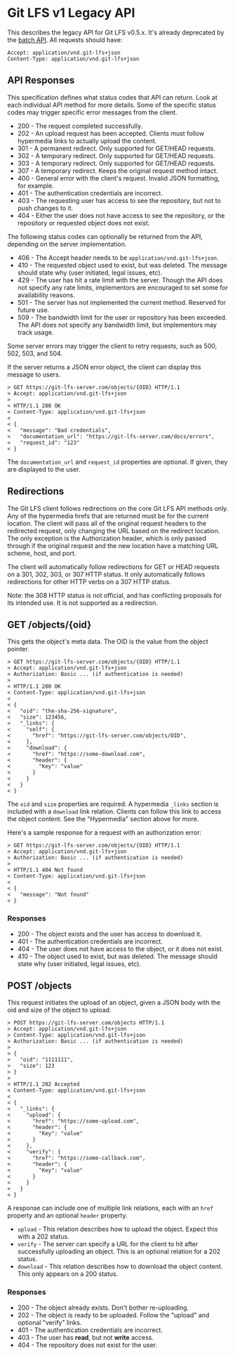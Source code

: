 # Git LFS v1 Legacy API

This describes the legacy API for Git LFS v0.5.x. It's already deprecated by
the [batch API][batch].  All requests should have:

    Accept: application/vnd.git-lfs+json
    Content-Type: application/vnd.git-lfs+json

[batch]: ./http-v1-batch.md

## API Responses

This specification defines what status codes that API can return.  Look at each
individual API method for more details.  Some of the specific status codes may
trigger specific error messages from the client.

* 200 - The request completed successfully.
* 202 - An upload request has been accepted.  Clients must follow hypermedia
links to actually upload the content.
* 301 - A permanent redirect.  Only supported for GET/HEAD requests.
* 302 - A temporary redirect.  Only supported for GET/HEAD requests.
* 303 - A temporary redirect.  Only supported for GET/HEAD requests.
* 307 - A temporary redirect.  Keeps the original request method intact.
* 400 - General error with the client's request.  Invalid JSON formatting, for
example.
* 401 - The authentication credentials are incorrect.
* 403 - The requesting user has access to see the repository, but not to push
changes to it.
* 404 - Either the user does not have access to see the repository, or the
repository or requested object does not exist.

The following status codes can optionally be returned from the API, depending on
the server implementation.

* 406 - The Accept header needs to be `application/vnd.git-lfs+json`.
* 410 - The requested object used to exist, but was deleted.  The message should
state why (user initiated, legal issues, etc).
* 429 - The user has hit a rate limit with the server.  Though the API does not
specify any rate limits, implementors are encouraged to set some for
availability reasons.
* 501 - The server has not implemented the current method.  Reserved for future
use.
* 509 - The bandwidth limit for the user or repository has been exceeded.  The
API does not specify any bandwidth limit, but implementors may track usage.

Some server errors may trigger the client to retry requests, such as 500, 502,
503, and 504.

If the server returns a JSON error object, the client can display this message
to users.

```
> GET https://git-lfs-server.com/objects/{OID} HTTP/1.1
> Accept: application/vnd.git-lfs+json
>
< HTTP/1.1 200 OK
< Content-Type: application/vnd.git-lfs+json
<
< {
<   "message": "Bad credentials",
<   "documentation_url": "https://git-lfs-server.com/docs/errors",
<   "request_id": "123"
< }
```

The `documentation_url` and `request_id` properties are optional.  If given,
they are displayed to the user.

## Redirections

The Git LFS client follows redirections on the core Git LFS API methods only.
Any of the hypermedia hrefs that are returned must be for the current location.
The client will pass all of the original request headers to the redirected
request, only changing the URL based on the redirect location.  The only
exception is the Authorization header, which is only passed through if the
original request and the new location have a matching URL scheme, host, and
port.

The client will automatically follow redirections for GET or HEAD requests on
a 301, 302, 303, or 307 HTTP status.  It only automatically follows redirections
for other HTTP verbs on a 307 HTTP status.

Note: the 308 HTTP status is not official, and has conflicting proposals for its
intended use.  It is not supported as a redirection.

## GET /objects/{oid}

This gets the object's meta data.  The OID is the value from the object pointer.

```
> GET https://git-lfs-server.com/objects/{OID} HTTP/1.1
> Accept: application/vnd.git-lfs+json
> Authorization: Basic ... (if authentication is needed)
>
< HTTP/1.1 200 OK
< Content-Type: application/vnd.git-lfs+json
<
< {
<   "oid": "the-sha-256-signature",
<   "size": 123456,
<   "_links": {
<     "self": {
<       "href": "https://git-lfs-server.com/objects/OID",
<     },
<     "download": {
<       "href": "https://some-download.com",
<       "header": {
<         "Key": "value"
<       }
<     }
<   }
< }
```

The `oid` and `size` properties are required.  A hypermedia `_links` section is
included with a `download` link relation.  Clients can follow this link to
access the object content. See the "Hypermedia" section above for more.

Here's a sample response for a request with an authorization error:

```
> GET https://git-lfs-server.com/objects/{OID} HTTP/1.1
> Accept: application/vnd.git-lfs+json
> Authorization: Basic ... (if authentication is needed)
>
< HTTP/1.1 404 Not found
< Content-Type: application/vnd.git-lfs+json
<
< {
<   "message": "Not found"
< }
```

### Responses

* 200 - The object exists and the user has access to download it.
* 401 - The authentication credentials are incorrect.
* 404 - The user does not have access to the object, or it does not exist.
* 410 - The object used to exist, but was deleted. The message should state why
(user initiated, legal issues, etc).

## POST /objects

This request initiates the upload of an object, given a JSON body with the oid
and size of the object to upload.

```
> POST https://git-lfs-server.com/objects HTTP/1.1
> Accept: application/vnd.git-lfs+json
> Content-Type: application/vnd.git-lfs+json
> Authorization: Basic ... (if authentication is needed)
>
> {
>   "oid": "1111111",
>   "size": 123
> }
>
< HTTP/1.1 202 Accepted
< Content-Type: application/vnd.git-lfs+json
<
< {
<   "_links": {
<     "upload": {
<       "href": "https://some-upload.com",
<       "header": {
<         "Key": "value"
<       }
<     },
<     "verify": {
<       "href": "https://some-callback.com",
<       "header": {
<         "Key": "value"
<       }
<     }
<   }
< }
```

A response can include one of multiple link relations, each with an `href`
property and an optional `header` property.

* `upload` - This relation describes how to upload the object.  Expect this with
a 202 status.
* `verify` - The server can specify a URL for the client to hit after
successfully uploading an object.  This is an optional relation for a 202
status.
* `download` - This relation describes how to download the object content.  This
only appears on a 200 status.

### Responses

* 200 - The object already exists.  Don't bother re-uploading.
* 202 - The object is ready to be uploaded.  Follow the "upload" and optional
"verify" links.
* 401 - The authentication credentials are incorrect.
* 403 - The user has **read**, but not **write** access.
* 404 - The repository does not exist for the user.
